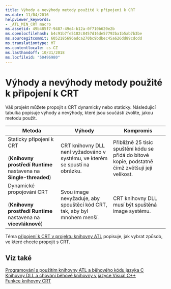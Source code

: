 ```yaml
---
title: Výhody a nevýhody metody použité k připojení k CRT
ms.date: 11/04/2016
helpviewer_keywords:
- _ATL_MIN_CRT macro
ms.assetid: 49b485f7-9487-49e4-b12a-0f710b620e2b
ms.openlocfilehash: b4c91b7fe5182c8457d16de57792ba1b5ab7b3be
ms.sourcegitcommit: 6052185696adca270bc9bdbec45a626dd89cdcdd
ms.translationtype: MT
ms.contentlocale: cs-CZ
ms.lasthandoff: 10/31/2018
ms.locfileid: "50496980"
---
```

# <a name="benefits-and-tradeoffs-of-the-method-used-to-link-to-the-crt"></a>Výhody a nevýhody metody použité k připojení k CRT

Váš projekt můžete propojit s CRT dynamicky nebo staticky. Následující tabulka popisuje výhody a nevýhody, které jsou součástí zvolíte, jakou metodu použít.

|Metoda|Výhody|Kompromis|
|------------|-------------|--------------|
|Staticky připojení k CRT<br /><br /> (**Knihovny prostředí Runtime** nastavena na **Single-threaded**)|CRT knihovny DLL není vyžadováno v systému, ve kterém se spustí na obrázku.|Přibližně 25 tisíc spuštění kódu se přidá do bitové kopie, podstatně čímž zvětšují její velikost.|
|Dynamické propojování CRT<br /><br /> (**Knihovny prostředí Runtime** nastavena na **vícevláknové**)|Svou image nevyžaduje, aby spouštěcí kód CRT, tak, aby byl mnohem menší.|CRT knihovny DLL musí být spuštěná image systému.|

Téma [připojení k CRT v projektu knihovny ATL](../atl/linking-to-the-crt-in-your-atl-project.md) popisuje, jak vybrat způsob, ve které chcete propojit s CRT.

## <a name="see-also"></a>Viz také

[Programování s použitím knihovny ATL a běhového kódu jazyka C](../atl/programming-with-atl-and-c-run-time-code.md)<br/>
[Knihovny DLL a chování běhové knihovny v jazyce Visual C++](../build/run-time-library-behavior.md)<br/>
[Funkce knihovny CRT](../c-runtime-library/crt-library-features.md)


